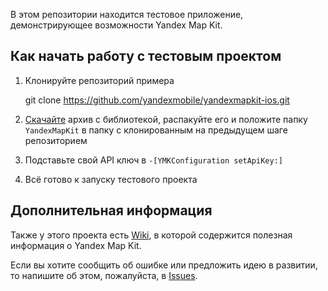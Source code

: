 В этом репозитории находится тестовое приложение, демонстрирующее возможности Yandex Map Kit.

Как начать работу с тестовым проектом
------------

1. Клонируйте репозиторий примера

    git clone https://github.com/yandexmobile/yandexmapkit-ios.git

2. [Скачайте](https://github.com/downloads/yandexmobile/yandexmapkit-ios/YandexMapKit.zip) архив с библиотекой, распакуйте его и положите папку ``YandexMapKit`` в папку с клонированным на предыдущем шаге репозиторием
3. Подставьте свой API ключ в `-[YMKConfiguration setApiKey:]`
4. Всё готово к запуску тестового проекта

Дополнительная информация
---------------------------

Также у этого проекта есть [Wiki](https://github.com/yandexmobile/yandexmapkit-ios/wiki), в которой содержится полезная информация о Yandex Map Kit.

Если вы хотите сообщить об ошибке или предложить идею в развитии, то напишите об этом, пожалуйста, в [Issues](https://github.com/yandexmobile/yandexmapkit-ios/issues).
